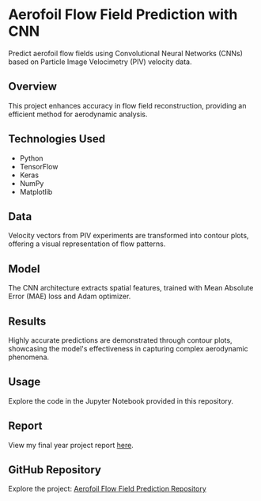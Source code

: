# Aerofoil Flow Field Prediction with CNN

Predict aerofoil flow fields using Convolutional Neural Networks (CNNs) based on Particle Image Velocimetry (PIV) velocity data.

## Overview
This project enhances accuracy in flow field reconstruction, providing an efficient method for aerodynamic analysis.

## Technologies Used

- Python
- TensorFlow
- Keras
- NumPy
- Matplotlib

## Data
Velocity vectors from PIV experiments are transformed into contour plots, offering a visual representation of flow patterns.

## Model
The CNN architecture extracts spatial features, trained with Mean Absolute Error (MAE) loss and Adam optimizer.

## Results
Highly accurate predictions are demonstrated through contour plots, showcasing the model's effectiveness in capturing complex aerodynamic phenomena.

## Usage
Explore the code in the Jupyter Notebook provided in this repository.

## Report
View my final year project report [here](https://drive.google.com/file/d/1jb7TK0Pz_Xzu_A49guwqAGw0pSS6qmmT/view?usp=sharing).

## GitHub Repository
Explore the project: [Aerofoil Flow Field Prediction Repository](https://github.com/mrisho01/CNN-Flow-Field-Prediction..git)

